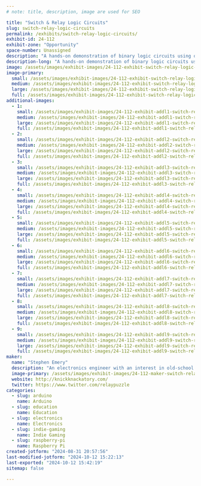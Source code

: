 ```yaml
---
# note: title, description, image are used for SEO

title: "Switch & Relay Logic Circuits"
slug: switch-relay-logic-circuits
permalink: /exhibits/switch-relay-logic-circuits/
exhibit-id: 24-112
exhibit-zone: "Opportunity"
space-number: Unassigned
description: "A hands-on demonstration of binary logic circuits using only switches and relays. "
description-long: "A hands-on demonstration of binary logic circuits using only switches and relays. Circuits available for attendees to play with include a reconfigurable logic gate, a four-bit adder, a four-bit counter, river-crossing puzzles, and Ring the Bell, an IoT arcade machine based on the Chinese Ring Puzzle. Ring the Bell now has four levels of difficulty: players will be able to solve it by turning on four, five, six, or seven lights."
image: /assets/images/exhibit-images/24-112-exhibit-switch-relay-logic-circuits-emery-adder-inside-1-1024x768-large.png
image-primary: 
  small: /assets/images/exhibit-images/24-112-exhibit-switch-relay-logic-circuits-emery-adder-inside-1-1024x768-small.png
  medium: /assets/images/exhibit-images/24-112-exhibit-switch-relay-logic-circuits-emery-adder-inside-1-1024x768-medium.png
  large: /assets/images/exhibit-images/24-112-exhibit-switch-relay-logic-circuits-emery-adder-inside-1-1024x768-large.png
  full: /assets/images/exhibit-images/24-112-exhibit-switch-relay-logic-circuits-emery-adder-inside-1-1024x768-full.png
additional-images: 
  - 1:
    small: /assets/images/exhibit-images/24-112-exhibit-addl1-switch-relay-logic-circuits-emery-adder-front-2-1024x768-small.png
    medium: /assets/images/exhibit-images/24-112-exhibit-addl1-switch-relay-logic-circuits-emery-adder-front-2-1024x768-medium.png
    large: /assets/images/exhibit-images/24-112-exhibit-addl1-switch-relay-logic-circuits-emery-adder-front-2-1024x768-large.png
    full: /assets/images/exhibit-images/24-112-exhibit-addl1-switch-relay-logic-circuits-emery-adder-front-2-1024x768-full.png
  - 2:
    small: /assets/images/exhibit-images/24-112-exhibit-addl2-switch-relay-logic-circuits-img-1440-small.JPG
    medium: /assets/images/exhibit-images/24-112-exhibit-addl2-switch-relay-logic-circuits-img-1440-medium.JPG
    large: /assets/images/exhibit-images/24-112-exhibit-addl2-switch-relay-logic-circuits-img-1440-large.JPG
    full: /assets/images/exhibit-images/24-112-exhibit-addl2-switch-relay-logic-circuits-img-1440-full.JPG
  - 3:
    small: /assets/images/exhibit-images/24-112-exhibit-addl3-switch-relay-logic-circuits-img-8483-small.JPG
    medium: /assets/images/exhibit-images/24-112-exhibit-addl3-switch-relay-logic-circuits-img-8483-medium.JPG
    large: /assets/images/exhibit-images/24-112-exhibit-addl3-switch-relay-logic-circuits-img-8483-large.JPG
    full: /assets/images/exhibit-images/24-112-exhibit-addl3-switch-relay-logic-circuits-img-8483-full.JPG
  - 4:
    small: /assets/images/exhibit-images/24-112-exhibit-addl4-switch-relay-logic-circuits-img-9076-small.JPG
    medium: /assets/images/exhibit-images/24-112-exhibit-addl4-switch-relay-logic-circuits-img-9076-medium.JPG
    large: /assets/images/exhibit-images/24-112-exhibit-addl4-switch-relay-logic-circuits-img-9076-large.JPG
    full: /assets/images/exhibit-images/24-112-exhibit-addl4-switch-relay-logic-circuits-img-9076-full.JPG
  - 5:
    small: /assets/images/exhibit-images/24-112-exhibit-addl5-switch-relay-logic-circuits-img-9078-small.JPG
    medium: /assets/images/exhibit-images/24-112-exhibit-addl5-switch-relay-logic-circuits-img-9078-medium.JPG
    large: /assets/images/exhibit-images/24-112-exhibit-addl5-switch-relay-logic-circuits-img-9078-large.JPG
    full: /assets/images/exhibit-images/24-112-exhibit-addl5-switch-relay-logic-circuits-img-9078-full.JPG
  - 6:
    small: /assets/images/exhibit-images/24-112-exhibit-addl6-switch-relay-logic-circuits-rtb-2018-full-1024x768-small.png
    medium: /assets/images/exhibit-images/24-112-exhibit-addl6-switch-relay-logic-circuits-rtb-2018-full-1024x768-medium.png
    large: /assets/images/exhibit-images/24-112-exhibit-addl6-switch-relay-logic-circuits-rtb-2018-full-1024x768-large.png
    full: /assets/images/exhibit-images/24-112-exhibit-addl6-switch-relay-logic-circuits-rtb-2018-full-1024x768-full.png
  - 7:
    small: /assets/images/exhibit-images/24-112-exhibit-addl7-switch-relay-logic-circuits-relaylogicgate-small.jpg
    medium: /assets/images/exhibit-images/24-112-exhibit-addl7-switch-relay-logic-circuits-relaylogicgate-medium.jpg
    large: /assets/images/exhibit-images/24-112-exhibit-addl7-switch-relay-logic-circuits-relaylogicgate-large.jpg
    full: /assets/images/exhibit-images/24-112-exhibit-addl7-switch-relay-logic-circuits-relaylogicgate-full.jpg
  - 8:
    small: /assets/images/exhibit-images/24-112-exhibit-addl8-switch-relay-logic-circuits-river-crossing-internal-1-1024x768-small.png
    medium: /assets/images/exhibit-images/24-112-exhibit-addl8-switch-relay-logic-circuits-river-crossing-internal-1-1024x768-medium.png
    large: /assets/images/exhibit-images/24-112-exhibit-addl8-switch-relay-logic-circuits-river-crossing-internal-1-1024x768-large.png
    full: /assets/images/exhibit-images/24-112-exhibit-addl8-switch-relay-logic-circuits-river-crossing-internal-1-1024x768-full.png
  - 9:
    small: /assets/images/exhibit-images/24-112-exhibit-addl9-switch-relay-logic-circuits-river-crossing-puzzles-3-1024x768-small.png
    medium: /assets/images/exhibit-images/24-112-exhibit-addl9-switch-relay-logic-circuits-river-crossing-puzzles-3-1024x768-medium.png
    large: /assets/images/exhibit-images/24-112-exhibit-addl9-switch-relay-logic-circuits-river-crossing-puzzles-3-1024x768-large.png
    full: /assets/images/exhibit-images/24-112-exhibit-addl9-switch-relay-logic-circuits-river-crossing-puzzles-3-1024x768-full.png
maker: 
  name: "Stephen Emery"
  description: "An electronics engineer with an interest in old-school switching logic."
  image-primary: /assets/images/exhibit-images/24-112-maker-switch-relay-logic-circuits-profile-pic-small-225x300-medium.jpg
  website: http://knickknackatory.com/
  twitter: https://www.twitter.com/relaypuzzle
categories: 
  - slug: arduino
    name: Arduino
  - slug: education
    name: Education
  - slug: electronics
    name: Electronics
  - slug: indie-gaming
    name: Indie Gaming
  - slug: raspberry-pi
    name: Raspberry Pi
created-jotform: "2024-08-31 20:57:56"
last-modified-jotform: "2024-10-12 15:22:13"
last-exported: "2024-10-12 15:42:19"
sitemap: false

---
```

